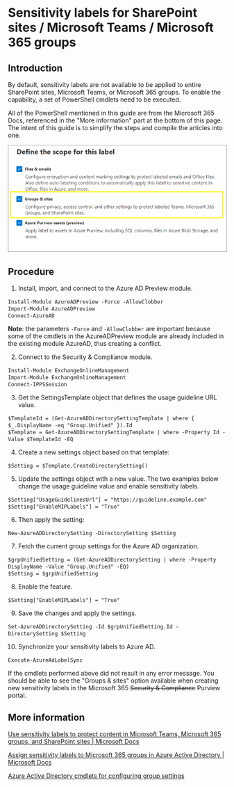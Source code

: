 # Sensitivity labels for SharePoint sites / Microsoft Teams / Microsoft 365 groups
## Introduction
By default, sensitivity labels are not available to be applied to entire SharePoint sites, Microsoft Teams, or Microsoft 365 groups.
To enable the capability, a set of PowerShell cmdlets need to be executed.

All of the PowerShell mentioned in this guide are from the Microsoft 365 Docs, referenced in the "More information" part at the bottom of this page. The intent of this guide is to simplify the steps and compile the articles into one.

![Sensitivity label for groups](res/groupsandsites-scope-options-sensitivity-label.png "Sensitivity label creation wizard for Group & sites")

## Procedure
1. Install, import, and connect to the Azure AD Preview module.

```
Install-Module AzureADPreview -Force -AllowClobber
Import-Module AzureADPreview
Connect-AzureAD
```

**Note**: the parameters `-Force` and `-AllowClobber` are important because some of the cmdlets in the AzureADPreview module are already included in the existing module AzureAD, thus creating a conflict.

2. Connect to the Security & Compliance module.
```
Install-Module ExchangeOnlineManagement
Import-Module ExchangeOnlineManagement
Connect-IPPSSession
```

3. Get the SettingsTemplate object that defines the usage guideline URL value.
```
$TemplateId = (Get-AzureADDirectorySettingTemplate | where { $_.DisplayName -eq "Group.Unified" }).Id
$Template = Get-AzureADDirectorySettingTemplate | where -Property Id -Value $TemplateId -EQ
```

4. Create a new settings object based on that template:
```
$Setting = $Template.CreateDirectorySetting()
```

5. Update the settings object with a new value. The two examples below change the usage guideline value and enable sensitivity labels.
```
$Setting["UsageGuidelinesUrl"] = "https://guideline.example.com"
$Setting["EnableMIPLabels"] = "True"
```

6. Then apply the setting:
```
New-AzureADDirectorySetting -DirectorySetting $Setting
```

7. Fetch the current group settings for the Azure AD organization.
```
$grpUnifiedSetting = (Get-AzureADDirectorySetting | where -Property DisplayName -Value "Group.Unified" -EQ)
$Setting = $grpUnifiedSetting
```

8. Enable the feature.
```
$Setting["EnableMIPLabels"] = "True"
```

9. Save the changes and apply the settings.
```
Set-AzureADDirectorySetting -Id $grpUnifiedSetting.Id -DirectorySetting $Setting
```

10. Synchronize your sensitivity labels to Azure AD.
```
Execute-AzureAdLabelSync
```

If the cmdlets performed above did not result in any error message. You should be able to see the "Groups & sites" option available when creating new sensitivity labels in the Microsoft 365 ~~Security & Compliance~~ Purview portal.


## More information
[Use sensitivity labels to protect content in Microsoft Teams, Microsoft 365 groups, and SharePoint sites | Microsoft Docs](https://docs.microsoft.com/en-us/microsoft-365/compliance/sensitivity-labels-teams-groups-sites?view=o365-worldwide)

[Assign sensitivity labels to Microsoft 365 groups in Azure Active Directory | Microsoft Docs](https://docs.microsoft.com/en-us/azure/active-directory/enterprise-users/groups-assign-sensitivity-labels)

[Azure Active Directory cmdlets for configuring group settings](https://docs.microsoft.com/en-us/azure/active-directory/enterprise-users/groups-settings-cmdlets)